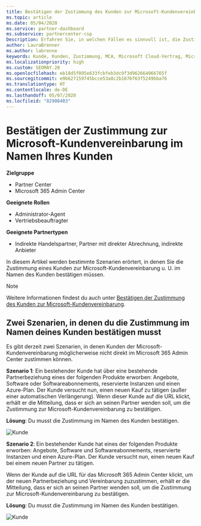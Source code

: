```yaml
---
title: Bestätigen der Zustimmung des Kunden zur Microsoft-Kundenvereinbarung
ms.topic: article
ms.date: 05/04/2020
ms.service: partner-dashboard
ms.subservice: partnercenter-csp
Description: Erfahren Sie, in welchen Fällen es sinnvoll ist, die Zustimmung zur Microsoft-Kundenvereinbarung im Namen Ihres Kunden zu bestätigen.
author: LauraBrenner
ms.author: labrenne
keywords: Kunde, Kunden, Zustimmung, MCA, Microsoft Cloud-Vertrag, Microsoft-Kundenvereinbarung, Vorlagen für Kundenvereinbarungen, Zustimmung bestätigen
ms.localizationpriority: high
ms.custom: SEOMAY.20
ms.openlocfilehash: eb18d5f095e633fcbfeb3dc9f3d962664066765f
ms.sourcegitcommit: e9b627159745bcce53a8c2b1676f63f5249bba76
ms.translationtype: HT
ms.contentlocale: de-DE
ms.lasthandoff: 05/07/2020
ms.locfileid: "82908403"
---
```

# <a name="attest-acceptance-of-the-microsoft-customer-agreement-on-behalf-of-your-customer"></a>Bestätigen der Zustimmung zur Microsoft-Kundenvereinbarung im Namen Ihres Kunden

**Zielgruppe**

- Partner Center
- Microsoft 365 Admin Center

**Geeignete Rollen**

- Administrator-Agent
- Vertriebsbeauftragter

**Geeignete Partnertypen**

- Indirekte Handelspartner, Partner mit direkter Abrechnung, indirekte Anbieter

In diesem Artikel werden bestimmte Szenarien erörtert, in denen Sie die Zustimmung eines Kunden zur Microsoft-Kundenvereinbarung u. U. im Namen des Kunden bestätigen müssen.

>[!NOTE]
>Weitere Informationen findest du auch unter [Bestätigen der Zustimmung des Kunden zur Microsoft-Kundenvereinbarung](confirm-customer-agreement.md).

## <a name="two-scenarios-where-you-need-to-attest-on-behalf-of-your-customer"></a>Zwei Szenarien, in denen du die Zustimmung im Namen deines Kunden bestätigen musst

Es gibt derzeit zwei Szenarien, in denen Kunden der Microsoft-Kundenvereinbarung möglicherweise nicht direkt im Microsoft 365 Admin Center zustimmen können.

**Szenario 1**: Ein bestehender Kunde hat über eine bestehende Partnerbeziehung eines der folgenden Produkte erworben: Angebote, Software oder Softwareabonnements, reservierte Instanzen und einen Azure-Plan. Der Kunde versucht nun, einen neuen Kauf zu tätigen (außer einer automatischen Verlängerung). Wenn dieser Kunde auf die URL klickt, erhält er die Mitteilung, dass er sich an seinen Partner wenden soll, um die Zustimmung zur Microsoft-Kundenvereinbarung zu bestätigen.  

**Lösung**: Du musst die Zustimmung im Namen des Kunden bestätigen.

![Kunde](images/mca/accept-scenario-1.png)

**Szenario 2**: Ein bestehender Kunde hat eines der folgenden Produkte erworben: Angebote, Software und Softwareabonnements, reservierte Instanzen und einen Azure-Plan. Der Kunde versucht nun, einen neuen Kauf bei einem neuen Partner zu tätigen.

Wenn der Kunde auf die URL für das Microsoft 365 Admin Center klickt, um der neuen Partnerbeziehung und Vereinbarung zuzustimmen, erhält er die Mitteilung, dass er sich an seinen Partner wenden soll, um die Zustimmung zur Microsoft-Kundenvereinbarung zu bestätigen.  

**Lösung**: Du musst die Zustimmung im Namen des Kunden bestätigen.  

![Kunde](images/mca/accept-scenario-2.png)